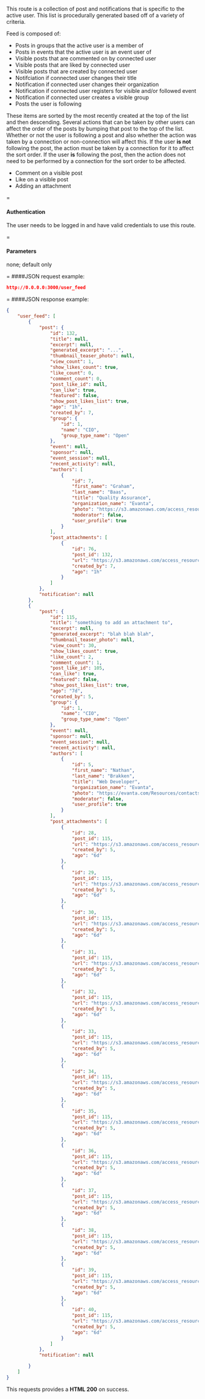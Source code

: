 <!-- --- title: GET /user_feed-->

This route is a collection of post and notifications that is specific to the active user. This list is procedurally generated based off of a variety of criteria. 


Feed is composed of:

* Posts in groups that the active user is a member of
* Posts in events that the active user is an event user of
* Visible posts that are commented on by connected user
* Visible posts that are liked by connected user
* Visible posts that are created by connected user
* Notifciation if connected user changes their title
* Notification if connected user changes their organization
* Notification if connected user registers for visible and/or followed event
* Notification if connected user creates a visible group
* Posts the user is following

These items are sorted by the most recently created at the top of the list and then descending. Several actions that can be taken by other users can affect the order of the posts by bumping that post to the top of the list. Whether or not the user is following a post and also whether the action was taken by a connection or non-connection will affect this. If the user **is not** following the post, the action must be taken by a connection for it to affect the sort order. If the user **is** following the post, then the action does not need to be performed by a connection for the sort order to be affected.

* Comment on a visible post
* Like on a visible post
* Adding an attachment

=
#### Authentication

The user needs to be logged in and have valid credentials to use this route.

=
#### Parameters

none; default only

=
####JSON request example:
```json
http://0.0.0.0:3000/user_feed
```

=
####JSON response example:

```json
{
    "user_feed": [
        {
            "post": {
                "id": 132,
                "title": null,
                "excerpt": null,
                "generated_excerpt": "...",
                "thumbnail_teaser_photo": null,
                "view_count": 1,
                "show_likes_count": true,
                "like_count": 0,
                "comment_count": 0,
                "post_like_id": null,
                "can_like": true,
                "featured": false,
                "show_post_likes_list": true,
                "ago": "1h",
                "created_by": 7,
                "group": {
                    "id": 1,
                    "name": "CIO",
                    "group_type_name": "Open"
                },
                "event": null,
                "sponsor": null,
                "event_session": null,
                "recent_activity": null,
                "authors": [
                    {
                        "id": 7,
                        "first_name": "Graham",
                        "last_name": "Baas",
                        "title": "Quality Assurance",
                        "organization_name": "Evanta",
                        "photo": "https://s3.amazonaws.com/access_resources/staging/thumbnails/7.jpg?12",
                        "moderator": false,
                        "user_profile": true
                    }
                ],
                "post_attachments": [
                    {
                        "id": 76,
                        "post_id": 132,
                        "url": "https://s3.amazonaws.com/access_resources/staging/post_attachments/.2cf1394ce099a0e40dd8a2bede5c166f_7.pdf",
                        "created_by": 7,
                        "ago": "1h"
                    }
                ]
            },
            "notification": null
        },
        {
            "post": {
                "id": 115,
                "title": "something to add an attachment to",
                "excerpt": null,
                "generated_excerpt": "blah blah blah",
                "thumbnail_teaser_photo": null,
                "view_count": 30,
                "show_likes_count": true,
                "like_count": 2,
                "comment_count": 1,
                "post_like_id": 105,
                "can_like": true,
                "featured": false,
                "show_post_likes_list": true,
                "ago": "7d",
                "created_by": 5,
                "group": {
                    "id": 1,
                    "name": "CIO",
                    "group_type_name": "Open"
                },
                "event": null,
                "sponsor": null,
                "event_session": null,
                "recent_activity": null,
                "authors": [
                    {
                        "id": 5,
                        "first_name": "Nathan",
                        "last_name": "Brakken",
                        "title": "Web Developer",
                        "organization_name": "Evanta",
                        "photo": "https://evanta.com/Resources/contacts/large/104450.jpg",
                        "moderator": false,
                        "user_profile": true
                    }
                ],
                "post_attachments": [
                    {
                        "id": 28,
                        "post_id": 115,
                        "url": "https://s3.amazonaws.com/access_resources/staging/post_attachments/a5ab120e28c0902dd0b6237cbf37e05b_5.xlsx",
                        "created_by": 5,
                        "ago": "6d"
                    },
                    {
                        "id": 29,
                        "post_id": 115,
                        "url": "https://s3.amazonaws.com/access_resources/staging/post_attachments/70885aaf0a14ea7bffd55d7aab3ce9b1_5.xls",
                        "created_by": 5,
                        "ago": "6d"
                    },
                    {
                        "id": 30,
                        "post_id": 115,
                        "url": "https://s3.amazonaws.com/access_resources/staging/post_attachments/26a0720678ed43c4ac30bb1650e8e9c1_5.docx",
                        "created_by": 5,
                        "ago": "6d"
                    },
                    {
                        "id": 31,
                        "post_id": 115,
                        "url": "https://s3.amazonaws.com/access_resources/staging/post_attachments/12719a63ff567c8c861ad471f91d5da1_5.doc",
                        "created_by": 5,
                        "ago": "6d"
                    },
                    {
                        "id": 32,
                        "post_id": 115,
                        "url": "https://s3.amazonaws.com/access_resources/staging/post_attachments/b051711347a3260e66cb0f7fa5d261ce_5.pptx",
                        "created_by": 5,
                        "ago": "6d"
                    },
                    {
                        "id": 33,
                        "post_id": 115,
                        "url": "https://s3.amazonaws.com/access_resources/staging/post_attachments/be01a7b8c6fd7b1a9c582d7fc1013e0f_5.ppt",
                        "created_by": 5,
                        "ago": "6d"
                    },
                    {
                        "id": 34,
                        "post_id": 115,
                        "url": "https://s3.amazonaws.com/access_resources/staging/post_attachments/9e40632062858ccdebb05c77f846c6d7_5.png",
                        "created_by": 5,
                        "ago": "6d"
                    },
                    {
                        "id": 35,
                        "post_id": 115,
                        "url": "https://s3.amazonaws.com/access_resources/staging/post_attachments/e99e2b9be0d3d06b8f6011a0221ca241_5.jpg",
                        "created_by": 5,
                        "ago": "6d"
                    },
                    {
                        "id": 36,
                        "post_id": 115,
                        "url": "https://s3.amazonaws.com/access_resources/staging/post_attachments/9a26585c37c7eeb0cbf404489c8da7d5_5.jpeg",
                        "created_by": 5,
                        "ago": "6d"
                    },
                    {
                        "id": 37,
                        "post_id": 115,
                        "url": "https://s3.amazonaws.com/access_resources/staging/post_attachments/825d352c39129209d8464c900b926c97_5.gif",
                        "created_by": 5,
                        "ago": "6d"
                    },
                    {
                        "id": 38,
                        "post_id": 115,
                        "url": "https://s3.amazonaws.com/access_resources/staging/post_attachments/1469c693bbfc2c54ffc622afa6457136_5.mp4",
                        "created_by": 5,
                        "ago": "6d"
                    },
                    {
                        "id": 39,
                        "post_id": 115,
                        "url": "https://s3.amazonaws.com/access_resources/staging/post_attachments/82de00d60acd75cf673a6c943da93c38_5.pdf",
                        "created_by": 5,
                        "ago": "6d"
                    },
                    {
                        "id": 40,
                        "post_id": 115,
                        "url": "https://s3.amazonaws.com/access_resources/staging/post_attachments/1c47518a50241ae73a345750645a14d5_5.mp3",
                        "created_by": 5,
                        "ago": "6d"
                    }
                ]
            },
            "notification": null

        }
    ]
}
```

This requests provides a <strong>HTML 200</strong> on success.